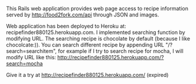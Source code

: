 This Rails web application provides web page access to recipe information served by http://food2fork.com/api through JSON and images.

Web application has been deployed to Heroku at: recipefinder880125.herokuapp.com.  I implemented searching function by modifying URL. The searching recipe is chocolate by default (because I like chocolcate:)). You can search different recipe by appending URL "/?search=searchitem", for example if I try to search recipe for mocha, I will modify URL like this:
http://recipefinder880125.herokuapp.com/?search=mocha

Give it a try at http://recipefinder880125.herokuapp.com/ (expired)



